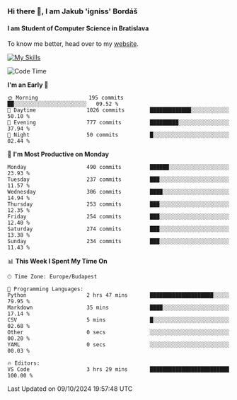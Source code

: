 ### Hi there 👋, I am Jakub 'igniss' Bordáš

#### I am Student of Computer Science in Bratislava
To know me better, head over to my [website](https://bordas.sk).

[![My Skills](https://skillicons.dev/icons?i=js,html,css,figma,svelte,java,kotlin,python,postgresql,typescript,nest,nodejs)](https://bordas.sk)


<!--START_SECTION:waka-->
![Code Time](http://img.shields.io/badge/Code%20Time-1%2C538%20hrs%2040%20mins-blue)

**I'm an Early 🐤** 

```text
🌞 Morning                195 commits         ██░░░░░░░░░░░░░░░░░░░░░░░   09.52 % 
🌆 Daytime                1026 commits        █████████████░░░░░░░░░░░░   50.10 % 
🌃 Evening                777 commits         █████████░░░░░░░░░░░░░░░░   37.94 % 
🌙 Night                  50 commits          █░░░░░░░░░░░░░░░░░░░░░░░░   02.44 % 
```
📅 **I'm Most Productive on Monday** 

```text
Monday                   490 commits         ██████░░░░░░░░░░░░░░░░░░░   23.93 % 
Tuesday                  237 commits         ███░░░░░░░░░░░░░░░░░░░░░░   11.57 % 
Wednesday                306 commits         ████░░░░░░░░░░░░░░░░░░░░░   14.94 % 
Thursday                 253 commits         ███░░░░░░░░░░░░░░░░░░░░░░   12.35 % 
Friday                   254 commits         ███░░░░░░░░░░░░░░░░░░░░░░   12.40 % 
Saturday                 274 commits         ███░░░░░░░░░░░░░░░░░░░░░░   13.38 % 
Sunday                   234 commits         ███░░░░░░░░░░░░░░░░░░░░░░   11.43 % 
```


📊 **This Week I Spent My Time On** 

```text
🕑︎ Time Zone: Europe/Budapest

💬 Programming Languages: 
Python                   2 hrs 47 mins       ████████████████████░░░░░   79.95 % 
Markdown                 35 mins             ████░░░░░░░░░░░░░░░░░░░░░   17.14 % 
CSV                      5 mins              █░░░░░░░░░░░░░░░░░░░░░░░░   02.68 % 
Other                    0 secs              ░░░░░░░░░░░░░░░░░░░░░░░░░   00.20 % 
YAML                     0 secs              ░░░░░░░░░░░░░░░░░░░░░░░░░   00.03 % 

🔥 Editors: 
VS Code                  3 hrs 29 mins       █████████████████████████   100.00 % 
```


 Last Updated on 09/10/2024 19:57:48 UTC
<!--END_SECTION:waka-->
